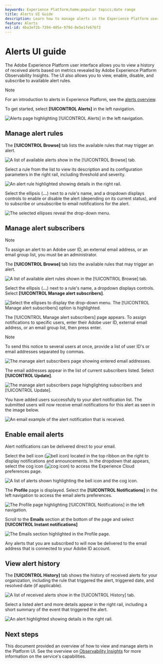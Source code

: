 ```yaml
---
keywords: Experience Platform;home;popular topics;date range
title: Alerts UI Guide
description: Learn how to manage alerts in the Experience Platform user interface.
feature: Alerts
exl-id: 4ba3ef2b-7394-405e-979d-0e5e1fe676f3
---
```

# Alerts UI guide

The Adobe Experience Platform user interface allows you to view a history of received alerts based on metrics revealed by Adobe Experience Platform Observability Insights. The UI also allows you to view, enable, disable, and subscribe to available alert rules.

>[!NOTE]
>
>For an introduction to alerts in Experience Platform, see the [alerts overview](./overview.md).

To get started, select **[!UICONTROL Alerts]** in the left navigation.

![Alerts page highlighting [!UICONTROL Alerts] in the left navigation.](../images/alerts/ui/workspace.png)

## Manage alert rules

The **[!UICONTROL Browse]** tab lists the available rules that may trigger an alert.

![A list of available alerts show in the [!UICONTROL Browse] tab.](../images/alerts/ui/rules.png)

Select a rule from the list to view its description and its configuration parameters in the right rail, including threshold and severity.

![An alert rule highlighted showing details in the right rail.](../images/alerts/ui/rule-details.png)

Select the ellipsis (**...**) next to a rule's name, and a dropdown displays controls to enable or disable the alert (depending on its current status), and to subscribe or unsubscribe to email notifications for the alert.

![The selected ellipses reveal the drop-down menu.](../images/alerts/ui/disable-subscribe.png)

## Manage alert subscribers

>[!NOTE]
>
> To assign an alert to an Adobe user ID, an external email address, or an email group list, you must be an administrator. 

The **[!UICONTROL Browse]** tab lists the available rules that may trigger an alert.

![A list of available alert rules shown in the [!UICONTROL Browse] tab.](../images/alerts/ui/rules.png)

Select the ellipsis (**...**) next to a rule's name, a dropdown displays controls. Select **[!UICONTROL Manage alert subscribers]**.

![Select the ellipses to display the drop-down menu. The [!UICONTROL Manage alert subscribers] option is highlighted.](../images/alerts/ui/manage-alert-subscribers.png)

The [!UICONTROL Manage alert subscribers] page appears. To assign notifications to specific users, enter their Adobe user ID, external email address, or an email group list, then press enter.

>[!NOTE]
>
>To send this notice to several users at once, provide a list of user ID's or email addresses separated by commas.

![The manage alert subscribers page showing entered email addresses.](../images/alerts/ui/manage-alert-add-email.png)

The email addresses appear in the list of current subscribers listed. Select **[!UICONTROL Update]**.

![The manage alert subscribers page highglighting subscribers and [!UICONTROL Update].](../images/alerts/ui/manage-alert-subscribers-added-email.png)

You have added users successfully to your alert notification list. The submitted users will now receive email notifications for this alert as seen in the image below.

![An email example of the alert notification that is received.](../images/alerts/ui/manage-alert-subscribers-email.png)

## Enable email alerts

Alert notifications can be delivered direct to your email. 

Select the bell icon (![bell icon](/help/images/icons/bell.png)) located in the top ribbon on the right to display notifications and announcements. In the dropdown that appears, select the cog icon (![cog icon](/help/images/icons/settings.png)) to access the Experience Cloud preferences page.

![A list of alerts shown highlighting the bell icon and the cog icon.](../images/alerts/ui/edit-preferences.png)

The **Profile** page is displayed. Select the **[!UICONTROL Notifications]** in the left navigation to access the email alerts preferences.

![The Profile page highlighting [!UICONTROL Notifications] in the left navigation.](../images/alerts/ui/profile.png)

Scroll to the **Emails** section at the bottom of the page and select **[!UICONTROL Instant notifications]** 

![The Emails section highlighted in the Profile page.](../images/alerts/ui/notifications.png)

Any alerts that you are subscribed to will now be delivered to the email address that is connected to your Adobe ID account. 

## View alert history

The **[!UICONTROL History]** tab shows the history of received alerts for your organization, including the rule that triggered the alert, triggered date, and resolved date (if applicable).

![A list of received alerts show in the [!UICONTROL History] tab.](../images/alerts/ui/history.png)

Select a listed alert and more details appear in the right rail, including a short summary of the event that triggered the alert.

![An alert highlighted showing details in the right rail.](../images/alerts/ui/history-details.png)

## Next steps

This document provided an overview of how to view and manage alerts in the Platform UI. See the overview on [Observability Insights](../home.md) for more information on the service's capabilities.
